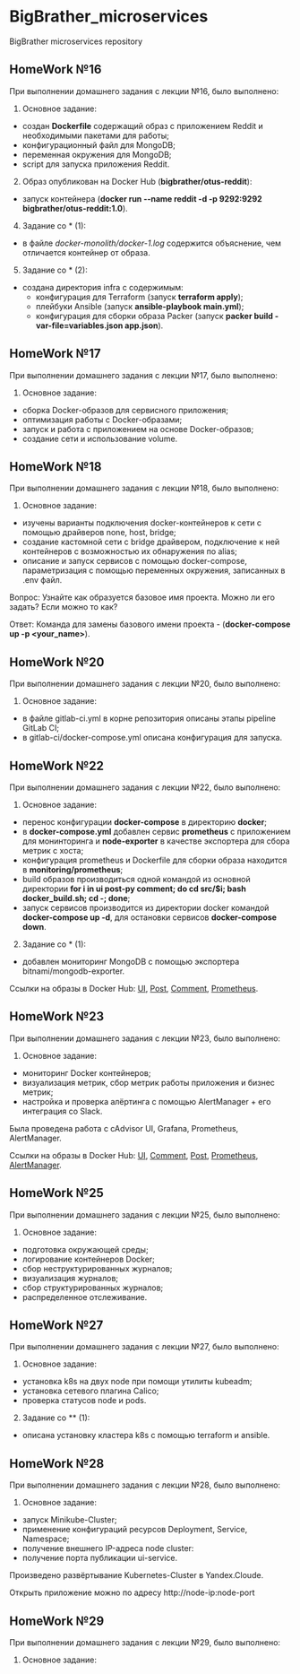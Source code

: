 # BigBrather_microservices

BigBrather microservices repository

## HomeWork №16

При выполнении домашнего задания с лекции №16, было выполнено:

1.  Основное задание:

- создан **Dockerfile** содержащий образ с приложением Reddit и необходимыми пакетами для работы;
- конфигурационный файл для MongoDB;
- переменная окружения для MongoDB;
- script для запуска приложения Reddit.

2.  Образ опубликован на Docker Hub (**bigbrather/otus-reddit**):

- запуск контейнера (**docker run --name reddit -d -p 9292:9292 bigbrather/otus-reddit:1.0**).

4.  Задание со \* (1):

- в файле _docker-monolith/docker-1.log_ содержится объяснение, чем отличается контейнер от образа.

5.  Задание со \* (2):

- создана директория infra c cодержимым:
  - конфигурация для Terraform (запуск **terraform apply**);
  - плейбуки Ansible (запуск **ansible-playbook main.yml**);
  - конфигурация для сборки образа Packer (запуск **packer build -var-file=variables.json app.json**).

## HomeWork №17

При выполнении домашнего задания с лекции №17, было выполнено:

1.  Основное задание:

- cборка Docker-образов для сервисного приложения;
- оптимизация работы с Docker-образами;
- запуск и работа с приложением на основе Docker-образов;
- создание сети и использование volume.

## HomeWork №18

При выполнении домашнего задания с лекции №18, было выполнено:

1.  Основное задание:

- изучены варианты подключения docker-контейнеров к сети с помощью драйверов none, host, bridge;
- создание кастомной сети с bridge драйвером, подключение к ней контейнеров с возможностью их обнаружения по alias;
- описание и запуск сервисов с помощью docker-compose, параметризация с помощью переменных окружения, записанных в .env файл.

Вопрос: Узнайте как образуется базовое имя проекта. Можно ли его задать? Если можно то как?

Ответ: Команда для замены базового имени проекта - (**docker-compose up -p <your_name>**).

## HomeWork №20

При выполнении домашнего задания с лекции №20, было выполнено:

1.  Основное задание:

- в файле gitlab-ci.yml в корне репозитория описаны этапы pipeline GitLab CI;
- в gitlab-ci/docker-compose.yml описана конфигурация для запуска.

## HomeWork №22

При выполнении домашнего задания с лекции №22, было выполнено:

1.  Основное задание:

- перенос конфигурации **docker-compose** в директорию **docker**;
- в **docker-compose.yml** добавлен сервис **prometheus** с приложением для монинторинга и **node-exporter** в качестве экспортера для сбора метрик с хоста;
- конфигурация prometheus и Dockerfile для сборки образа находится в **monitoring/prometheus**;
- build образов производиться одной командой из основной директории **for i in ui post-py comment; do cd src/$i; bash docker_build.sh; cd -; done**;
- запуск сервисов производится из директории docker командой **docker-compose up -d**, для остановки сервисов **docker-compose down**.

2.  Задание со \* (1):

- добавлен мониторинг MongoDB c помощью экспортера bitnami/mongodb-exporter.

Ссылки на образы в Docker Hub: [UI](https://hub.docker.com/repository/docker/bigbrather/ui), [Post](https://hub.docker.com/repository/docker/bigbrather/post), [Comment](https://hub.docker.com/repository/docker/bigbrather/comment), [Prometheus](https://hub.docker.com/repository/docker/bigbrather/prometheus).

## HomeWork №23

При выполнении домашнего задания с лекции №23, было выполнено:

1.  Основное задание:

- мониторинг Docker контейнеров;
- визуализация метрик, сбор метрик работы приложения и бизнес метрик;
- настройка и проверка алёртинга с помощью AlertManager + его интеграция со Slack.

Была проведена работа с cAdvisor UI, Grafana, Prometheus, AlertManager.

Ссылки на образы в Docker Hub:
[UI](https://hub.docker.com/repository/docker/bigbrather/ui), [Comment](https://hub.docker.com/repository/docker/bigbrather/comment), [Post](https://hub.docker.com/repository/docker/bigbrather/post), [Prometheus](https://hub.docker.com/repository/docker/bigbrather/prometheus), [AlertManager](https://hub.docker.com/repository/docker/bigbrather/alertmanager).

## HomeWork №25

При выполнении домашнего задания с лекции №25, было выполнено:

1.  Основное задание:

- подготовка окружающей среды;
- логирование контейнеров Docker;
- сбор неструктурированных журналов;
- визуализация журналов;
- сбор структурированных журналов;
- распределенное отслеживание.

## HomeWork №27

При выполнении домашнего задания с лекции №27, было выполнено:

1.  Основное задание:

- установка k8s на двух node при помощи утилиты kubeadm;
- установка сетевого плагина Calico;
- проверка статусов node и pods.

2.  Задание со \*\* (1):

- описана установку кластера k8s с помощью terraform и ansible.

## HomeWork №28

При выполнении домашнего задания с лекции №28, было выполнено:

1.  Основное задание:

- запуск Minikube-Cluster;
- применение конфигураций ресурсов Deployment, Service, Namespace;
- получение внешнего IP-адреса node cluster:
- получение порта публикации ui-service.

Произведено развёртывание Kubernetes-Cluster в Yandex.Cloude.

Открыть приложение можно по адресу http://node-ip:node-port

## HomeWork №29

При выполнении домашнего задания с лекции №29, было выполнено:

1.  Основное задание:
